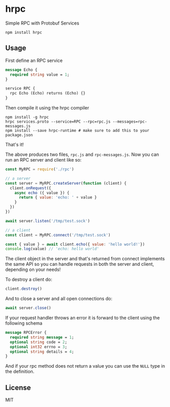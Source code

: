 # hrpc

Simple RPC with Protobuf Services

```
npm install hrpc
```

## Usage

First define an RPC service

```proto
message Echo {
  required string value = 1;
}

service RPC {
  rpc Echo (Echo) returns (Echo) {}
}
```

Then compile it using the hrpc compiler

```
npm install -g hrpc
hrpc services.proto --service=RPC --rpc=rpc.js --messages=rpc-messages.js
npm install --save hrpc-runtime # make sure to add this to your package.json
```

That's it!

The above produces two files, `rpc.js` and `rpc-messages.js`.
Now you can run an RPC server and client like so:

``` js
const MyRPC = require('./rpc')

// a server
const server = MyRPC.createServer(function (client) {
  client.onRequest({
    async echo ({ value }) {
      return { value: 'echo: ' + value }
    }
  })
})

await server.listen('/tmp/test.sock')

// a client
const client = MyRPC.connect('/tmp/test.sock')

const { value } = await client.echo({ value: 'hello world!'})
console.log(value) // 'echo: hello world'
```

The client object in the server and that's returned from connect implements the same API
so you can handle requests in both the server and client, depending on your needs!

To destroy a client do:

```js
client.destroy()
```

And to close a server and all open connections do:

```js
await server.close()
```

If your request handler throws an error it is forward to the client using the following schema

```proto
message RPCError {
  required string message = 1;
  optional string code = 2;
  optional int32 errno = 3;
  optional string details = 4;
}
```

And if your rpc method does not return a value you can use the `NULL` type in the definition.

## License

MIT
